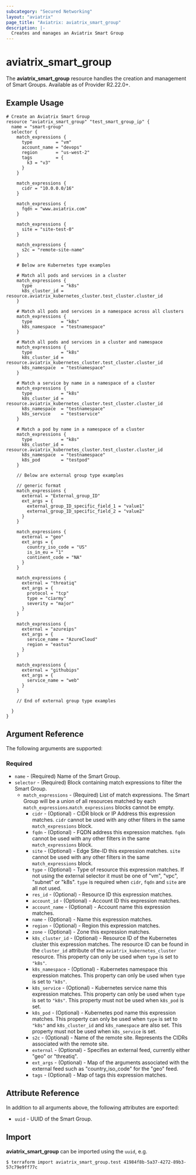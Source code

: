 ```yaml
---
subcategory: "Secured Networking"
layout: "aviatrix"
page_title: "Aviatrix: aviatrix_smart_group"
description: |-
  Creates and manages an Aviatrix Smart Group
---
```


# aviatrix_smart_group

The **aviatrix_smart_group** resource handles the creation and management of Smart Groups. Available as of Provider R2.22.0+.

## Example Usage

```hcl
# Create an Aviatrix Smart Group
resource "aviatrix_smart_group" "test_smart_group_ip" {
  name = "smart-group"
  selector {
    match_expressions {
      type         = "vm"
      account_name = "devops"
      region       = "us-west-2"
      tags         = {
        k3 = "v3"
      }
    }

    match_expressions {
      cidr = "10.0.0.0/16"
    }

    match_expressions {
      fqdn = "www.aviatrix.com"
    }

    match_expressions {
      site = "site-test-0"
    }

    match_expressions {
      s2c = "remote-site-name"
    }

    # Below are Kubernetes type examples

    # Match all pods and services in a cluster
    match_expressions {
      type           = "k8s"
      k8s_cluster_id = resource.aviatrix_kubernetes_cluster.test_cluster.cluster_id
    }

    # Match all pods and services in a namespace across all clusters
    match_expressions {
      type           = "k8s"
      k8s_namespace  = "testnamespace"
    }

    # Match all pods and services in a cluster and namespace
    match_expressions {
      type           = "k8s"
      k8s_cluster_id = resource.aviatrix_kubernetes_cluster.test_cluster.cluster_id
      k8s_namespace  = "testnamespace"
    }

    # Match a service by name in a namespace of a cluster
    match_expressions {
      type           = "k8s"
      k8s_cluster_id = resource.aviatrix_kubernetes_cluster.test_cluster.cluster_id
      k8s_namespace  = "testnamespace"
      k8s_service    = "testservice"
    }

    # Match a pod by name in a namespace of a cluster
    match_expressions {
      type           = "k8s"
      k8s_cluster_id = resource.aviatrix_kubernetes_cluster.test_cluster.cluster_id
      k8s_namespace  = "testnamespace"
      k8s_pod        = "testpod"
    }

    // Below are external group type examples

    // generic format
    match_expressions {
      external = "External_group_ID"
      ext_args = {
        external_group_ID_specific_field_1 = "value1"
        external_group_ID_specific_field_2 = "value2"
      }
    }

    match_expressions {
      external = "geo"
      ext_args = {
        country_iso_code = "US"
        is_in_eu = "1"
        continent_code = "NA"
      }
    }

    match_expressions {
      external = "threatiq"
      ext_args = {
        protocol = "tcp"
        type = "ciarmy"
        severity = "major"
      }
    }

    match_expressions {
      external = "azureips"
      ext_args = {
        service_name = "AzureCloud"
        region = "eastus"
      }
    }

    match_expressions {
      external = "githubips"
      ext_args = {
        service_name = "web"
      }
    }

    // End of external group type examples

  }
}
```

## Argument Reference

The following arguments are supported:

### Required

* `name` - (Required) Name of the Smart Group.
* `selector` - (Required) Block containing match expressions to filter the Smart Group.
  * `match_expressions` - (Required) List of match expressions. The Smart Group will be a union of all resources matched by each `match_expressions`.`match_expressions` blocks cannot be empty.
    * `cidr` - (Optional) - CIDR block or IP Address this expression matches. `cidr` cannot be used with any other filters in the same `match_expressions` block.
    * `fqdn` - (Optional) - FQDN address this expression matches. `fqdn` cannot be used with any other filters in the same `match_expressions` block.
    * `site` - (Optional) - Edge Site-ID this expression matches. `site` cannot be used with any other filters in the same `match_expressions` block.
    * `type` - (Optional) - Type of resource this expression matches. If not using the external selector it must be one of "vm", "vpc", "subnet" or "k8s". `type` is required when `cidr`, `fqdn` and `site` are all not used.
    * `res_id` - (Optional) - Resource ID this expression matches.
    * `account_id` - (Optional) - Account ID this expression matches.
    * `account_name` - (Optional) - Account name this expression matches.
    * `name` - (Optional) - Name this expression matches.
    * `region` - (Optional) - Region this expression matches.
    * `zone` - (Optional) - Zone this expression matches.
    * `k8s_cluster_id` - (Optional) - Resource ID of the Kubernetes cluster this expression matches. The resource ID can be found in the `cluster_id` attribute of the `aviatrix_kubernetes_cluster` resource.
      This property can only be used when `type` is set to `"k8s"`.
    * `k8s_namespace` - (Optional) - Kubernetes namespace this expression matches.
      This property can only be used when `type` is set to `"k8s"`.
    * `k8s_service` - (Optional) - Kubernetes service name this expression matches.
      This property can only be used when `type` is set to `"k8s"`.
      This property must not be used when `k8s_pod` is set.
    * `k8s_pod` - (Optional) - Kubernetes pod name this expression matches.
      This property can only be used when `type` is set to `"k8s"` and `k8s_cluster_id` and `k8s_namespace` are also set.
      This property must not be used when `k8s_service` is set.
    * `s2c` - (Optional) - Name of the remote site. Represents the CIDRs associated with the remote site.
    * `external` - (Optional) - Specifies an external feed, currently either "geo" or "threatiq".
    * `ext_args` - (Optional) - Map of the arguments associated with the external feed such as "country_iso_code" for the "geo" feed.
    * `tags` - (Optional) - Map of tags this expression matches.

## Attribute Reference

In addition to all arguments above, the following attributes are exported:

* `uuid` - UUID of the Smart Group.

## Import

**aviatrix_smart_group** can be imported using the `uuid`, e.g.

```
$ terraform import aviatrix_smart_group.test 41984f8b-5a37-4272-89b3-57c79e9ff77c
```
